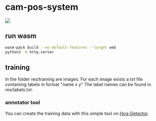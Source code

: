 # cam-pos-system

![](res/red_train.gif)

## run wasm

```sh
wasm-pack build --no-default-features --target web
python3 -m http.server
```

## training

In the folder res/training are images. For each image exists a txt file containing labels in format "name x y" The label names can be found in res/labels.txt.

### annotator tool

You can create the training data with this simple tool on [Hog-Detector](https://chriamue.github.io/hog-detector).
